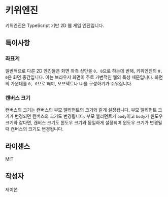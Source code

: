 # 키위엔진
키위엔진은 TypeScript 기반 2D 웹 게임 엔진입니다.

## 특이사항
### 좌표계
일반적으로 다른 2D 엔진들은 화면 좌측 상단을 `0, 0`으로 하는데 반해, 키위엔진의 `0, 0`은 화면 중간입니다. 이는 브라우저 화면이 주로 가변적인 웹의 특성 때문입니다. 화면의 가운데를 `0, 0`으로 해야, 오브젝트나 UI를 구성하기가 쉬워집니다.

### 캔버스 크기
캔버스의 크기는 캔버스의 부모 엘리먼트의 크기와 같게 설정됩니다. 부모 엘리먼트 크기가 변경되면 캔버스의 크기도 변경됩니다. 부모 엘리먼트가 `body`이고 `body`가 윈도우 크기와 같다면, 캔버스 크기도 윈도우 크기와 동일하게 설정되며 윈도우 크기가 변경될 때 캔버스의 크기도 변경됩니다.

## 라이센스
MIT

## 작성자
제이쓴
